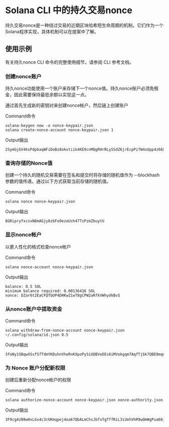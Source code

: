 # Solana CLI 中的持久交易nonce

持久交易nonce是一种绕过交易的近期区块哈希短生命周期的机制。它们作为一个Solana程序实现，具体机制可以在提案中了解。

## 使用示例

有关持久nonce CLI 命令的完整使用细节，请参阅 CLI 参考文档。

### 创建nonce账户

持久nonce功能使用一个账户来存储下一个nonce值。持久nonce账户必须免租金，因此需要保持最低余额以实现这一点。


通过首先生成新的密钥对来创建nonce帐户，然后链上创建账户

Command命令


```
solana-keygen new -o nonce-keypair.json
solana create-nonce-account nonce-keypair.json 1
```

Output输出

```
2SymGjGV4ksPdpbaqWFiDoBz8okvtiik4KE9cnMQgRHrRLySSdZ6jrEcpPifW4xUpp4z66XM9d9wM48sA7peG2XL
```


### 查询存储的Nonce值

创建一个持久的随机交易需要在签名和提交时将存储的随机值作为 --blockhash 参数的值传递。通过以下方式获取当前存储的随机值。


Command命令

```
solana nonce nonce-keypair.json
```

Output输出

```
8GRipryfxcsxN8mAGjy8zbFo9ezaUsh47TsPzmZbuytU
```


### 显示nonce帐户

以更人性化的格式检查nonce帐户


Command命令

```
solana nonce-account nonce-keypair.json
```

Output输出


```
balance: 0.5 SOL
minimum balance required: 0.00136416 SOL
nonce: DZar6t2EaCFQTbUP4DHKwZ1wT8gCPW2aRfkVWhydkBvS
```

### 从nonce账户中提取资金


Command命令

```
solana withdraw-from-nonce-account nonce-keypair.json ~/.config/solana/id.json 0.5
```

Output输出

```
3foNy1SBqwXSsfSfTdmYKDuhnVheRnKXpoPySiUDBVeDEs6iMVokgqm7AqfTjbk7QBE8mqomvMUMNQhtdMvFLide
```

### 为 Nonce 账户分配新权限

创建后重新分配nonce帐户的权限

Command命令


```
solana authorize-nonce-account nonce-keypair.json nonce-authority.json
```
Output输出

```
3F9cg4zN9wHxLGx4c3cUKmqpej4oa67QbALmChsJbfxTgTffRiL3iUehVhR9wQmWgPua66jPuAYeL1K2pYYjbNoT
```













